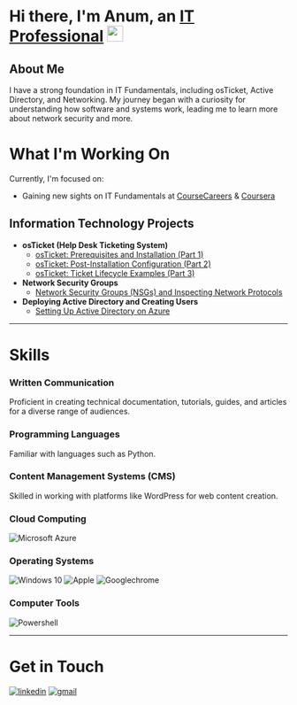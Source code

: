 # Hi there, I'm Anum, an <a href="https://linkedin.com/in/anumkhanit">IT Professional</a> <img src="https://media.giphy.com/media/hvRJCLFzcasrR4ia7z/giphy.gif" width="29px" height="29px">

## About Me

I have a strong foundation in IT Fundamentals, including osTicket, Active Directory, and Networking. My journey began with a curiosity for understanding how software and systems work, leading me to learn more about network security and more. 

# What I'm Working On

Currently, I'm focused on:

- Gaining new sights on IT Fundamentals at <a href="https://coursecareers.com">CourseCareers</a> & <a href="https://coursera.com">Coursera</a>


## Information Technology Projects

- <b>osTicket (Help Desk Ticketing System)</b>
  - [osTicket: Prerequisites and Installation (Part 1)](https://github.com/anumkhanit/osticket-prereqs)
  - [osTicket: Post-Installation Configuration (Part 2)](https://github.com/anumkhanit/post-install-config)
  - [osTicket: Ticket Lifecycle Examples (Part 3)](https://github.com/anumkhanit/ticket-lifecycle)
- <b>Network Security Groups</b>
  - [Network Security Groups (NSGs) and Inspecting Network Protocols](https://github.com/anumkhanit/azure-network-protocols)
- <b>Deploying Active Directory and Creating Users</b>
  - [Setting Up Active Directory on Azure](https://github.com/anumkhanit/active-direct)

-----

# Skills

### Written Communication
Proficient in creating technical documentation, tutorials, guides, and articles for a diverse range of audiences.

### Programming Languages
Familiar with languages such as Python.

### Content Management Systems (CMS)
Skilled in working with platforms like WordPress for web content creation.

### Cloud Computing

![Microsoft Azure](https://img.shields.io/badge/microsoft_azure-0078D4?style=for-the-badge&logo=MicrosoftAzure&logoColor=white)

### Operating Systems

![Windows 10](https://img.shields.io/badge/windows_10-0078D6?style=for-the-badge&logo=Windows10&logoColor=white)
![Apple](https://img.shields.io/badge/MacOs-000000?style=for-the-badge&logo=Apple&logoColor=white)
![Googlechrome](https://img.shields.io/badge/ChromeOs-4285F4?style=for-the-badge&logo=GoogleChrome&logoColor=white)

### Computer Tools

![Powershell](https://img.shields.io/badge/powershell-5391FE?style=for-the-badge&logo=PowerShell&logoColor=white)

-----

# Get in Touch

[![linkedin](https://img.shields.io/badge/Linked_In-0077B5?style=for-the-badge&logo=LinkedIn&logoColor=white)](https://linkedin.com/in/anumkhanit)
[![gmail](https://img.shields.io/badge/Gmail-D14836?style=for-the-badge&logo=Gmail&logoColor=white)](mailto:anumkit@gmail.com)
